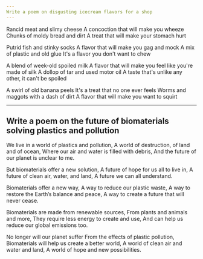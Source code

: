 ```yaml
---
Write a poem on disgusting icecream flavors for a shop
---
```


Rancid meat and slimy cheese
A concoction that will make you wheeze
Chunks of moldy bread and dirt
A treat that will make your stomach hurt

Putrid fish and stinky socks
A flavor that will make you gag and mock
A mix of plastic and old glue
It's a flavor you don't want to chew

A blend of week-old spoiled milk
A flavor that will make you feel like you're made of silk
A dollop of tar and used motor oil
A taste that's unlike any other, it can't be spoiled

A swirl of old banana peels
It's a treat that no one ever feels
Worms and maggots with a dash of dirt
A flavor that will make you want to squirt

---
Write a poem on the future of biomaterials solving plastics and pollution
---

We live in a world of plastics and pollution,
A world of destruction, of land and of ocean,
Where our air and water is filled with debris,
And the future of our planet is unclear to me.

But biomaterials offer a new solution,
A future of hope for us all to live in,
A future of clean air, water, and land,
A future we can all understand.

Biomaterials offer a new way,
A way to reduce our plastic waste,
A way to restore the Earth’s balance and peace,
A way to create a future that will never cease.

Biomaterials are made from renewable sources,
From plants and animals and more,
They require less energy to create and use,
And can help us reduce our global emissions too.

No longer will our planet suffer
From the effects of plastic pollution,
Biomaterials will help us create a better world,
A world of clean air and water and land,
A world of hope and new possibilities.

